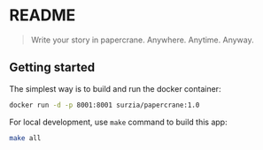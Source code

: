 # README

> Write your story in papercrane. Anywhere. Anytime. Anyway.

## Getting started

The simplest way is to build and run the docker container:

```sh
docker run -d -p 8001:8001 surzia/papercrane:1.0
```

For local development, use `make` command to build this app:

```sh
make all
```
